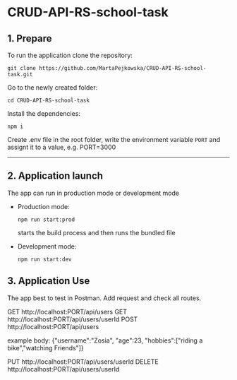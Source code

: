 # CRUD-API-RS-school-task

## 1. Prepare

To run the application clone the repository:

```
git clone https://github.com/MartaPejkowska/CRUD-API-RS-school-task.git
```
Go to the newly created folder:

```
cd CRUD-API-RS-school-task
```

Install the dependencies:

```
npm i
```

Create .env file in the root folder, write the environment variable `PORT` and assignt it to a value, e.g. PORT=3000

---

## 2. Application launch

The app can run in production mode or development mode

- Production mode:

  ```
  npm run start:prod
  ```

  starts the build process and then runs the bundled file

- Development mode:

  ```
  npm run start:dev

  ```
## 3. Application Use

The app best to test in Postman.
Add request and check all routes.
  
GET http://localhost:PORT/api/users
GET http://localhost:PORT/api/users/userId
POST http://localhost:PORT/api/users
  
example body:
  {"username":"Zosia",
   "age":23,
   "hobbies":["riding a bike","watching Friends"]}
  
PUT http://localhost:PORT/api/users/userId
DELETE http://localhost:PORT/api/users/userId







